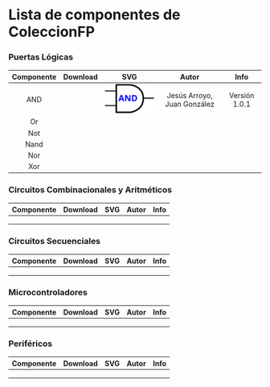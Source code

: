 # Lista de componentes de ColeccionFP

### Puertas Lógicas

| Componente | Download |                SVG                |            Autor            |     Info      |
| :--------: | :------: | :-------------------------------: | :-------------------------: | :-----------: |
|    AND     |          | ![](blocks/1-Puertas/svg/and.svg) | Jesús Arroyo, Juan González | Versión 1.0.1 |
|     Or     |          |                                   |                             |               |
|    Not     |          |                                   |                             |               |
|    Nand    |          |                                   |                             |               |
|    Nor     |          |                                   |                             |               |
|    Xor     |          |                                   |                             |               |

### Circuitos Combinacionales y Aritméticos

| Componente | Download | SVG  | Autor | Info |
| :--------: | :------: | :--: | :---: | :--: |
|            |          |      |       |      |
|            |          |      |       |      |
|            |          |      |       |      |

### Circuitos Secuenciales

| Componente | Download | SVG  | Autor | Info |
| :--------: | :------: | :--: | :---: | :--: |
|            |          |      |       |      |
|            |          |      |       |      |
|            |          |      |       |      |

### Microcontroladores

| Componente | Download | SVG  | Autor | Info |
| :--------: | :------: | :--: | :---: | :--: |
|            |          |      |       |      |
|            |          |      |       |      |
|            |          |      |       |      |

### Periféricos

| Componente | Download | SVG  | Autor | Info |
| :--------: | :------: | :--: | :---: | :--: |
|            |          |      |       |      |
|            |          |      |       |      |
|            |          |      |       |      |

